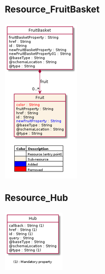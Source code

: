 # Resource_FruitBasket
![Resource_FruitBasket](Resource_FruitBasket.png)
---
# Resource_Hub
![Resource_Hub](Resource_Hub.png)
---
